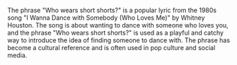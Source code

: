 The phrase "Who wears short shorts?" is a popular lyric from the 1980s song "I Wanna Dance with Somebody (Who Loves Me)" by Whitney Houston. The song is about wanting to dance with someone who loves you, and the phrase "Who wears short shorts?" is used as a playful and catchy way to introduce the idea of finding someone to dance with. The phrase has become a cultural reference and is often used in pop culture and social media.